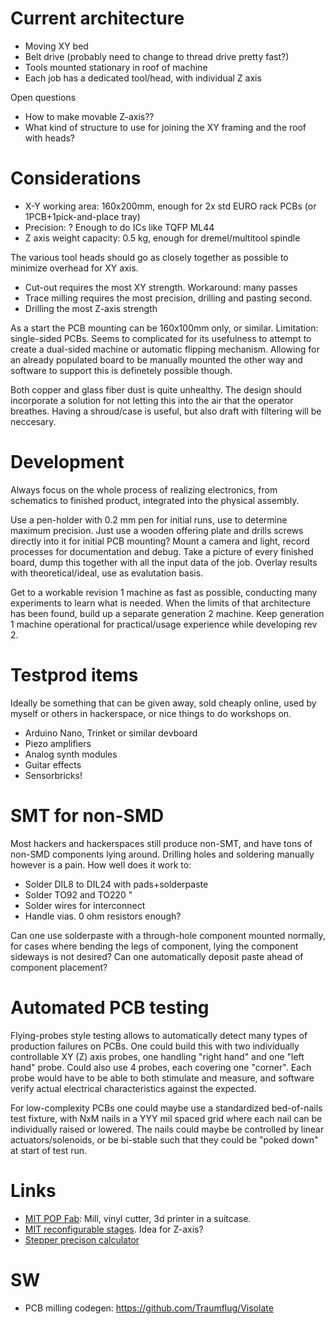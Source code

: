 Current architecture
=======================
* Moving XY bed
* Belt drive (probably need to change to thread drive pretty fast?)
* Tools mounted stationary in roof of machine
* Each job has a dedicated tool/head, with individual Z axis

Open questions
* How to make movable Z-axis??
* What kind of structure to use for joining the XY framing and the roof with heads?


Considerations
=================
* X-Y working area: 160x200mm, enough for 2x std EURO rack PCBs (or 1PCB+1pick-and-place tray)
* Precision: ? Enough to do ICs like TQFP ML44
* Z axis weight capacity: 0.5 kg, enough for dremel/multitool spindle

The various tool heads should go as closely together as possible to minimize overhead for XY axis.

* Cut-out requires the most XY strength. Workaround: many passes
* Trace milling requires the most precision, drilling and pasting second.
* Drilling the most Z-axis strength

As a start the PCB mounting can be 160x100mm only, or similar.
Limitation: single-sided PCBs. Seems to complicated for its usefulness to attempt
to create a dual-sided machine or automatic flipping mechanism.
Allowing for an already populated board to be manually mounted the other way and software
to support this is definetely possible though.

Both copper and glass fiber dust is quite unhealthy. The design should incorporate a solution for
not letting this into the air that the operator breathes. Having a shroud/case is useful, but
also draft with filtering will be neccesary.


Development
=============
Always focus on the whole process of realizing electronics, from schematics to finished product,
integrated into the physical assembly.

Use a pen-holder with 0.2 mm pen for initial runs, use to determine maximum precision.
Just use a wooden offering plate and drills screws directly into it for initial PCB mounting?
Mount a camera and light, record processes for documentation and debug. Take a picture of every finished board,
dump this together with all the input data of the job. Overlay results with theoretical/ideal, use as evalutation basis.

Get to a workable revision 1 machine as fast as possible, conducting many experiments to learn what is needed.
When the limits of that architecture has been found, build up a separate generation 2 machine.
Keep generation 1 machine operational for practical/usage experience while developing rev 2.


Testprod items
===============
Ideally be something that can be given away, sold cheaply online,
used by myself or others in hackerspace, or nice things to do workshops on.

* Arduino Nano, Trinket or similar devboard
* Piezo amplifiers
* Analog synth modules
* Guitar effects
* Sensorbricks!


SMT for non-SMD
=================
Most hackers and hackerspaces still produce non-SMT, and have tons of non-SMD components lying around.
Drilling holes and soldering manually however is a pain. How well does it work to:
* Solder DIL8 to DIL24 with pads+solderpaste
* Solder TO92 and TO220 "
* Solder wires for interconnect
* Handle vias. 0 ohm resistors enough?

Can one use solderpaste with a through-hole component mounted normally, for cases where bending the
legs of component, lying the component sideways is not desired?
Can one automatically deposit paste ahead of component placement?


Automated PCB testing
=======================
Flying-probes style testing allows to automatically detect many types of production failures on PCBs.
One could build this with two individually controllable XY (Z) axis
probes, one handling "right hand" and one "left hand" probe. Could also use 4 probes, each covering one "corner".
Each probe would have to be able to both stimulate and measure, and software verify
actual electrical characteristics against the expected.


For low-complexity PCBs one could maybe use a standardized bed-of-nails test fixture,
with NxM nails in a YYY mil spaced grid where each nail can be individually raised or lowered.
The nails could maybe be controlled by linear actuators/solenoids, or be bi-stable such that they
could be "poked down" at start of test run.


Links
=======

* [MIT POP Fab](http://mtm.cba.mit.edu): Mill, vinyl cutter, 3d printer in a suitcase.
* [MIT reconfigurable stages](http://mtm.cba.mit.edu/machines/stages/). Idea for Z-axis?
* [Stepper precison calculator](http://calculator.josefprusa.cz)

SW
====
* PCB milling codegen: https://github.com/Traumflug/Visolate

